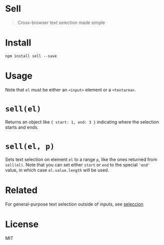 # Sell

> Cross-browser text selection made simple

# Install

```shell
npm install sell --save
```

# Usage

Note that `el` must be either an `<input>` element or a `<textarea>`.

# `sell(el)`

Returns an object like `{ start: 1, end: 3 }` indicating where the selection starts and ends.

# `sell(el, p)`

Sets text selection on element `el` to a range `p`, like the ones returned from `sell(el)`. Note that you can set either `start` or `end` to the special `'end'` value, in which case `el.value.length` will be used.

# Related

For general-purpose text selection outside of inputs, see [seleccion][1]

# License

MIT

[1]: https://github.com/bevacqua/seleccion
